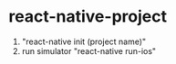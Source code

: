 # react-native-project

1) "react-native init (project name)"
2) run simulator "react-native run-ios"